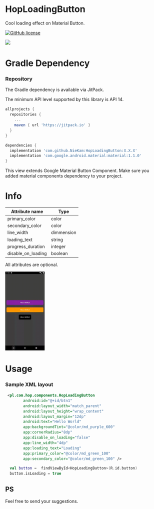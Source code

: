 # HopLoadingButton

Cool loading effect on Material Button.

[![GitHub license](https://img.shields.io/badge/License-Apache-green.svg)](https://github.com/NieKam/HopLoadingButton/blob/master/LICENSE)

[![](https://jitpack.io/v/NieKam/HopLoadingButton.svg)](https://jitpack.io/#NieKam/HopLoadingButton)

# Gradle Dependency

### Repository

The Gradle dependency is available via JitPack.

The minimum API level supported by this library is API 14.

```gradle
allprojects {
  repositories {
    ...
    maven { url 'https://jitpack.io' }
  }
}
```
```gradle
dependencies {
  implementation 'com.github.NieKam:HopLoadingButton:X.X.X'
  implementation 'com.google.android.material:material:1.1.0'
}
```
This view extends Google Material Button Component. Make sure you added material components dependency to your project.

# Info

| Attribute name    | Type |
| -------------   | ------------- |
| primary_color  |  color  |
| secondary_color  | color  |
| line_width  | dimmension  |
| loading_text | string |
| progress_duration  | integer  |
| disable_on_loading  | boolean  |

All attributes are optional. 

<img src="https://github.com/NieKam/HopLoadingButton/blob/master/promo/promo.gif" width="25%" height="25%">

# Usage

### Sample XML layout

```xml
 <pl.com.hop.components.HopLoadingButton
        android:id="@+id/btn1"
        android:layout_width="match_parent"
        android:layout_height="wrap_content"
        android:layout_margin="12dp"
        android:text="Hello World"
        app:backgroundTint="@color/md_purple_600"
        app:cornerRadius="8dp"
        app:disable_on_loading="false"
        app:line_width="4dp"
        app:loading_text="Loading"
        app:primary_color="@color/md_green_100"
        app:secondary_color="@color/md_green_100" />
```

```kotlin
  val button =  findViewById<HopLoadingButton>(R.id.button)
  button.isLoading = true
```

## PS
Feel free to send your suggestions.
